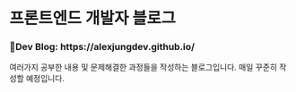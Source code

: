 # 프론트엔드 개발자 블로그

<h3>📖Dev Blog: https://alexjungdev.github.io/</h3>

여러가지 공부한 내용 및 문제해결한 과정들을 작성하는 블로그입니다.
매일 꾸준히 작성할 예정입니다.
